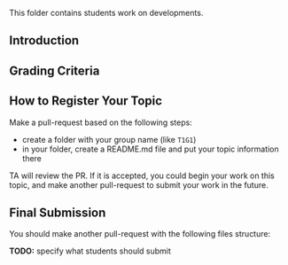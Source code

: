 This folder contains students work on developments.

## Introduction

## Grading Criteria

## How to Register Your Topic

Make a pull-request based on the following steps:

- create a folder with your group name (like `T1G1`)
- in your folder, create a README.md file and put your topic information there

TA will review the PR. If it is accepted, you could begin your work on this topic, and make another pull-request to submit your work in the future.

## Final Submission

You should make another pull-request with the following files structure:

**TODO:** specify what students should submit
